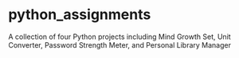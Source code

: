 # python_assignments
A collection of four Python projects including Mind Growth Set, Unit Converter, Password Strength Meter, and Personal Library Manager
